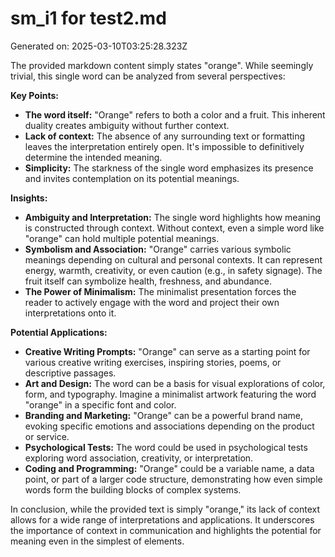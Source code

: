 # sm_i1 for test2.md

Generated on: 2025-03-10T03:25:28.323Z

The provided markdown content simply states "orange".  While seemingly trivial, this single word can be analyzed from several perspectives:

**Key Points:**

* **The word itself:** "Orange" refers to both a color and a fruit.  This inherent duality creates ambiguity without further context.
* **Lack of context:**  The absence of any surrounding text or formatting leaves the interpretation entirely open.  It's impossible to definitively determine the intended meaning.
* **Simplicity:** The starkness of the single word emphasizes its presence and invites contemplation on its potential meanings.

**Insights:**

* **Ambiguity and Interpretation:** The single word highlights how meaning is constructed through context.  Without context, even a simple word like "orange" can hold multiple potential meanings.
* **Symbolism and Association:** "Orange" carries various symbolic meanings depending on cultural and personal contexts.  It can represent energy, warmth, creativity, or even caution (e.g., in safety signage).  The fruit itself can symbolize health, freshness, and abundance.
* **The Power of Minimalism:** The minimalist presentation forces the reader to actively engage with the word and project their own interpretations onto it.

**Potential Applications:**

* **Creative Writing Prompts:** "Orange" can serve as a starting point for various creative writing exercises, inspiring stories, poems, or descriptive passages.
* **Art and Design:** The word can be a basis for visual explorations of color, form, and typography.  Imagine a minimalist artwork featuring the word "orange" in a specific font and color.
* **Branding and Marketing:**  "Orange" can be a powerful brand name, evoking specific emotions and associations depending on the product or service.
* **Psychological Tests:**  The word could be used in psychological tests exploring word association, creativity, or interpretation.
* **Coding and Programming:**  "Orange" could be a variable name, a data point, or part of a larger code structure, demonstrating how even simple words form the building blocks of complex systems.

In conclusion, while the provided text is simply "orange," its lack of context allows for a wide range of interpretations and applications.  It underscores the importance of context in communication and highlights the potential for meaning even in the simplest of elements.
